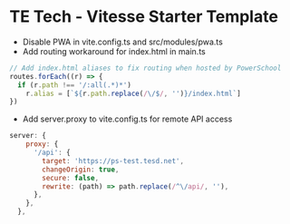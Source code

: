 # TE Tech - Vitesse Starter Template

* Disable PWA in vite.config.ts and src/modules/pwa.ts
* Add routing workaround for index.html in main.ts

```javascript
// Add index.html aliases to fix routing when hosted by PowerSchool
routes.forEach((r) => {
  if (r.path !== '/:all(.*)*')
    r.alias = [`${r.path.replace(/\/$/, '')}/index.html`]
})
```

* Add server.proxy to vite.config.ts for remote API access

```javascript
server: {
    proxy: {
      '/api': {
        target: 'https://ps-test.tesd.net',
        changeOrigin: true,
        secure: false,
        rewrite: (path) => path.replace(/^\/api/, ''),
      },
    },
  },
```